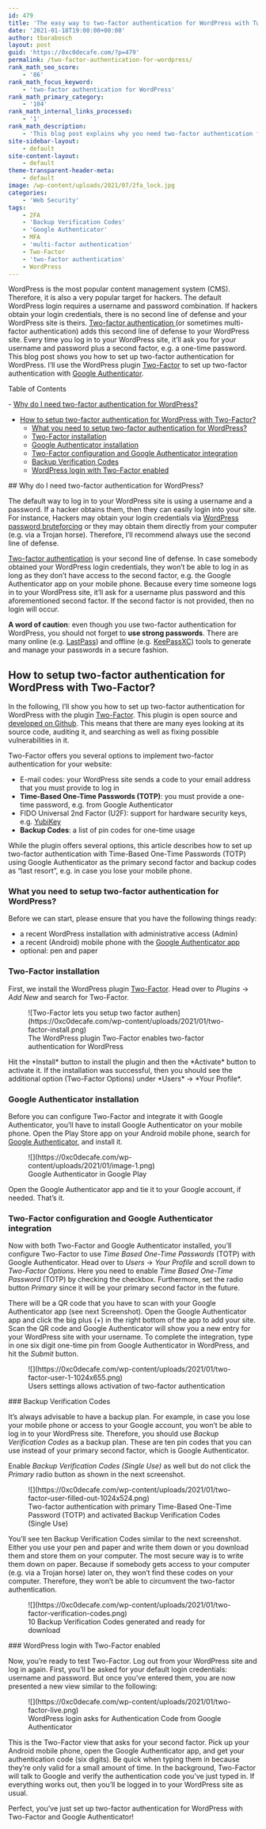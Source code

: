 ```yaml
---
id: 479
title: 'The easy way to two-factor authentication for WordPress with Two-Factor and Google Authenticator'
date: '2021-01-18T19:00:00+00:00'
author: tbarabosch
layout: post
guid: 'https://0xc0decafe.com/?p=479'
permalink: /two-factor-authentication-for-wordpress/
rank_math_seo_score:
    - '86'
rank_math_focus_keyword:
    - 'two-factor authentication for WordPress'
rank_math_primary_category:
    - '104'
rank_math_internal_links_processed:
    - '1'
rank_math_description:
    - 'This blog post explains why you need two-factor authentication for WordPress and how to set it up with the official plugin Two-Factor and Google Authenticator.'
site-sidebar-layout:
    - default
site-content-layout:
    - default
theme-transparent-header-meta:
    - default
image: /wp-content/uploads/2021/07/2fa_lock.jpg
categories:
    - 'Web Security'
tags:
    - 2FA
    - 'Backup Verification Codes'
    - 'Google Authenticator'
    - MFA
    - 'multi-factor authentication'
    - Two-Factor
    - 'two-factor authentication'
    - WordPress
---
```


WordPress is the most popular content management system (CMS). Therefore, it is also a very popular target for hackers. The default WordPress login requires a username and password combination. If hackers obtain your login credentials, there is no second line of defense and your WordPress site is theirs. [Two-factor authentication ](https://www.nist.gov/itl/applied-cybersecurity/tig/back-basics-multi-factor-authentication)(or sometimes multi-factor authentication) adds this second line of defense to your WordPress site. Every time you log in to your WordPress site, it’ll ask you for your username and password plus a second factor, e.g. a one-time password. This blog post shows you how to set up two-factor authentication for WordPress. I’ll use the WordPress plugin [Two-Factor](https://en-gb.wordpress.org/plugins/two-factor/) to set up two-factor authentication with [Google Authenticator](https://www.google.com/landing/2step/).

<div class="ez-toc-v2_0_23 counter-hierarchy counter-decimal ez-toc-white" id="ez-toc-container"><div class="ez-toc-title-container">Table of Contents

<span class="ez-toc-title-toggle"><a class="ez-toc-pull-right ez-toc-btn ez-toc-btn-xs ez-toc-btn-default ez-toc-toggle" style="display: none;"></a></span></div><nav>- [Why do I need two-factor authentication for WordPress?](https://0xc0decafe.com/two-factor-authentication-for-wordpress/#Why_do_I_need_two-factor_authentication_for_WordPress "Why do I need two-factor authentication for WordPress?")
- [How to setup two-factor authentication for WordPress with Two-Factor?](https://0xc0decafe.com/two-factor-authentication-for-wordpress/#How_to_setup_two-factor_authentication_for_WordPress_with_Two-Factor "How to setup two-factor authentication for WordPress with Two-Factor?")
    - [What you need to setup two-factor authentication for WordPress?](https://0xc0decafe.com/two-factor-authentication-for-wordpress/#What_you_need_to_setup_two-factor_authentication_for_WordPress "What you need to setup two-factor authentication for WordPress?")
    - [Two-Factor installation](https://0xc0decafe.com/two-factor-authentication-for-wordpress/#Two-Factor_installation "Two-Factor installation")
    - [Google Authenticator installation](https://0xc0decafe.com/two-factor-authentication-for-wordpress/#Google_Authenticator_installation "Google Authenticator installation")
    - [Two-Factor configuration and Google Authenticator integration](https://0xc0decafe.com/two-factor-authentication-for-wordpress/#Two-Factor_configuration_and_Google_Authenticator_integration "Two-Factor configuration and Google Authenticator integration")
    - [Backup Verification Codes](https://0xc0decafe.com/two-factor-authentication-for-wordpress/#Backup_Verification_Codes "Backup Verification Codes")
    - [WordPress login with Two-Factor enabled](https://0xc0decafe.com/two-factor-authentication-for-wordpress/#WordPress_login_with_Two-Factor_enabled "WordPress login with Two-Factor enabled")

</nav></div>## <span class="ez-toc-section" id="Why_do_I_need_two-factor_authentication_for_WordPress"></span>Why do I need two-factor authentication for WordPress?<span class="ez-toc-section-end"></span>

The default way to log in to your WordPress site is using a username and a password. If a hacker obtains them, then they can easily login into your site. For instance, Hackers may obtain your login credentials via [WordPress password bruteforcing](https://wordpress.org/support/article/brute-force-attacks/) or they may obtain them directly from your computer (e.g. via a Trojan horse). Therefore, I’ll recommend always use the second line of defense.

[Two-factor authentication](https://www.nist.gov/itl/applied-cybersecurity/tig/back-basics-multi-factor-authentication) is your second line of defense. In case somebody obtained your WordPress login credentials, they won’t be able to log in as long as they don’t have access to the second factor, e.g. the Google Authenticator app on your mobile phone. Because every time someone logs in to your WordPress site, it’ll ask for a username plus password and this aforementioned second factor. If the second factor is not provided, then no login will occur.

**A word of caution**: even though you use two-factor authentication for WordPress, you should not forget to **use strong passwords**. There are many online (e.g. [LastPass](https://www.lastpass.com/password-manager)) and offline (e.g. [KeePassXC](https://keepassxc.org/)) tools to generate and manage your passwords in a secure fashion.

## <span class="ez-toc-section" id="How_to_setup_two-factor_authentication_for_WordPress_with_Two-Factor"></span>How to setup two-factor authentication for WordPress with Two-Factor?<span class="ez-toc-section-end"></span>

In the following, I’ll show you how to set up two-factor authentication for WordPress with the plugin [Two-Factor](https://en-gb.wordpress.org/plugins/two-factor/). This plugin is open source and [developed on Github](https://github.com/wordpress/two-factor/). This means that there are many eyes looking at its source code, auditing it, and searching as well as fixing possible vulnerabilities in it.

Two-Factor offers you several options to implement two-factor authentication for your website:

- E-mail codes: your WordPress site sends a code to your email address that you must provide to log in
- **Time-Based One-Time Passwords (TOTP)**: you must provide a one-time password, e.g. from Google Authenticator
- FIDO Universal 2nd Factor (U2F): support for hardware security keys, e.g. [YubiKey](https://www.yubico.com/products/)
- **Backup Codes**: a list of pin codes for one-time usage

While the plugin offers several options, this article describes how to set up two-factor authentication with Time-Based One-Time Passwords (TOTP) using Google Authenticator as the primary second factor and backup codes as “last resort”, e.g. in case you lose your mobile phone.

### <span class="ez-toc-section" id="What_you_need_to_setup_two-factor_authentication_for_WordPress"></span>What you need to setup two-factor authentication for WordPress?<span class="ez-toc-section-end"></span>

Before we can start, please ensure that you have the following things ready:

- a recent WordPress installation with administrative access (Admin)
- a recent (Android) mobile phone with the [Google Authenticator app](https://play.google.com/store/apps/details?id=com.google.android.apps.authenticator2&hl=en_GB&gl=US)
- optional: pen and paper

### <span class="ez-toc-section" id="Two-Factor_installation"></span>Two-Factor installation<span class="ez-toc-section-end"></span>

First, we install the WordPress plugin [Two-Factor](https://en-gb.wordpress.org/plugins/two-factor/). Head over to *Plugins* → *Add New* and search for Two-Factor.

<figure class="wp-block-image size-large">![Two-Factor lets you setup two factor authen](https://0xc0decafe.com/wp-content/uploads/2021/01/two-factor-install.png)<figcaption>The WordPress plugin Two-Factor enables two-factor authentication for WordPress </figcaption></figure>Hit the *Install* button to install the plugin and then the *Activate* button to activate it. If the installation was successful, then you should see the additional option (Two-Factor Options) under *Users* → *Your Profile*.

### <span class="ez-toc-section" id="Google_Authenticator_installation"></span>Google Authenticator installation<span class="ez-toc-section-end"></span>

Before you can configure Two-Factor and integrate it with Google Authenticator, you’ll have to install Google Authenticator on your mobile phone. Open the Play Store app on your Android mobile phone, search for [Google Authenticator](https://play.google.com/store/apps/details?id=com.google.android.apps.authenticator2&hl=en_GB&gl=US), and install it.

<figure class="wp-block-image size-large">![](https://0xc0decafe.com/wp-content/uploads/2021/01/image-1.png)<figcaption>Google Authenticator in Google Play</figcaption></figure>Open the Google Authenticator app and tie it to your Google account, if needed. That’s it.

### <span class="ez-toc-section" id="Two-Factor_configuration_and_Google_Authenticator_integration"></span>Two-Factor configuration and Google Authenticator integration<span class="ez-toc-section-end"></span>

Now with both Two-Factor and Google Authenticator installed, you’ll configure Two-Factor to use *Time Based One-Time Passwords* (TOTP) with Google Authenticator. Head over to *Users* → *Your Profile* and scroll down to *Two-Factor Options*. Here you need to enable *Time Based One-Time Password* (TOTP) by checking the checkbox. Furthermore, set the radio button *Primary* since it will be your primary second factor in the future.

There will be a QR code that you have to scan with your Google Authenticator app (see next Screenshot). Open the Google Authenticator app and click the big plus (+) in the right bottom of the app to add your site. Scan the QR code and Google Authenticator will show you a new entry for your WordPress site with your username. To complete the integration, type in one six digit one-time pin from Google Authenticator in WordPress, and hit the *Submit* button.

<figure class="wp-block-image size-large">![](https://0xc0decafe.com/wp-content/uploads/2021/01/two-factor-user-1-1024x655.png)<figcaption>Users settings allows activation of two-factor authentication</figcaption></figure>### <span class="ez-toc-section" id="Backup_Verification_Codes"></span>Backup Verification Codes<span class="ez-toc-section-end"></span>

It’s always advisable to have a backup plan. For example, in case you lose your mobile phone or access to your Google account, you won’t be able to log in to your WordPress site. Therefore, you should use *Backup Verification Codes* as a backup plan. These are ten pin codes that you can use instead of your primary second factor, which is Google Authenticator.

Enable *Backup Verification Codes (Single Use)* as well but do not click the *Primary* radio button as shown in the next screenshot.

<figure class="wp-block-image size-large is-resized">![](https://0xc0decafe.com/wp-content/uploads/2021/01/two-factor-user-filled-out-1024x524.png)<figcaption>Two-factor authentication with primary Time-Based One-Time Password (TOTP) and activated Backup Verification Codes (Single Use) </figcaption></figure>You’ll see ten Backup Verification Codes similar to the next screenshot. Either you use your pen and paper and write them down or you download them and store them on your computer. The most secure way is to write them down on paper. Because if somebody gets access to your computer (e.g. via a Trojan horse) later on, they won’t find these codes on your computer. Therefore, they won’t be able to circumvent the two-factor authentication.

<figure class="wp-block-image size-large">![](https://0xc0decafe.com/wp-content/uploads/2021/01/two-factor-verification-codes.png)<figcaption>10 Backup Verification Codes generated and ready for download</figcaption></figure>### <span class="ez-toc-section" id="WordPress_login_with_Two-Factor_enabled"></span>WordPress login with Two-Factor enabled<span class="ez-toc-section-end"></span>

Now, you’re ready to test Two-Factor. Log out from your WordPress site and log in again. First, you’ll be asked for your default login credentials: username and password. But once you’ve entered them, you are now presented a new view similar to the following:

<figure class="wp-block-image size-large">![](https://0xc0decafe.com/wp-content/uploads/2021/01/two-factor-live.png)<figcaption>WordPress login asks for Authentication Code from Google Authenticator</figcaption></figure>This is the Two-Factor view that asks for your second factor. Pick up your Android mobile phone, open the Google Authenticator app, and get your authentication code (six digits). Be quick when typing them in because they’re only valid for a small amount of time. In the background, Two-Factor will talk to Google and verify the authentication code you’ve just typed in. If everything works out, then you’ll be logged in to your WordPress site as usual.

Perfect, you’ve just set up two-factor authentication for WordPress with Two-Factor and Google Authenticator!